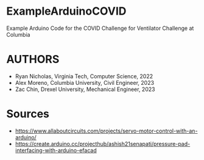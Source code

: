 # ExampleArduinoCOVID
Example Arduino Code for the COVID Challenge for Ventilator Challenge at Columbia

# AUTHORS
- Ryan Nicholas, Virginia Tech, Computer Science, 2022
- Alex Moreno, Columbia University, Civil Engineer, 2023
- Zac Chin, Drexel University, Mechanical Engineer, 2023

# Sources
- https://www.allaboutcircuits.com/projects/servo-motor-control-with-an-arduino/
- https://create.arduino.cc/projecthub/ashish21senapati/pressure-pad-interfacing-with-arduino-efacad
